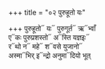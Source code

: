 +++
title = "०२ पुरुहूतो यः"

+++
पुरुहूतो᳓ यः᳓ पुरुगूर्त᳓ ऋ᳓भ्वाँ  
ए᳓कः पुरुप्रशस्तो᳓ अ᳓स्ति यज्ञइः᳓  
र᳓थो न᳓ महे᳓ श᳓वसे युजानो᳓  
अस्मा᳓भिर् इ᳓न्द्रो अनुमा᳓दियो भूत्